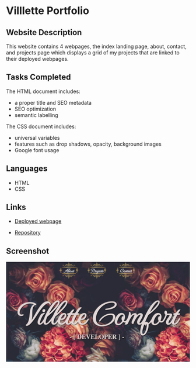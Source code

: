 # Villlette Portfolio

## Website Description
This website contains 4 webpages, the index landing page, about, contact, and projects page which displays a grid of my projects that are linked to their deployed webpages.

## Tasks Completed
The HTML document includes:
* a proper title and SEO metadata
* SEO optimization
* semantic labelling

The CSS document includes:
* universal variables
* features such as drop shadows, opacity, background images
* Google font usage

## Languages
- HTML
- CSS

## Links
* [Deployed webpage](https://villette0.github.io/Practice-Multipage_Website)

* [Repository](https://github.com/villette0/Practice-Multipage_Website)

## Screenshot
![image](./assets/images/readme-screenshot.png)

